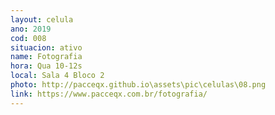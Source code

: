 ```yaml
---
layout: celula
ano: 2019
cod: 008
situacion: ativo
name: Fotografia
hora: Qua 10-12s
local: Sala 4 Bloco 2 
photo: http://pacceqx.github.io\assets\pic\celulas\08.png
link: https://www.pacceqx.com.br/fotografia/
---
```


